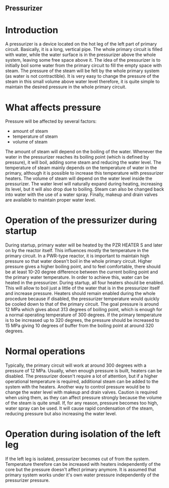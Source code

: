 ## Pressurizer

# Introduction

A pressurizer is a device located on the hot leg of the left part of primary circuit. Basically, it is a long, vertical pipe. The whole primary circuit is filled with water, while the water surface is in the pressurizer above the whole system, leaving some free space above it. The idea of the pressurizer is to initially boil some water from the primary circuit to fill the empty space with steam. The pressure of the steam will be felt by the whole primary system (as water is not contractible). It is very easy to change the pressure of the steam in this small volume above water level therefore, it is quite simple to maintain the desired pressure in the whole primary circuit.

# What affects pressure

Pressure will be affected by several factors:

- amount of steam
- temperature of steam
- volume of steam

The amount of steam will depend on the boiling of the water. Whenever the water in the pressurizer reaches its boiling point (which is defined by pressure), it will boil, adding some steam and reducing the water level. The temperature of steam mainly depends on the temperature of water in the primary, although it is possible to increase this temperature with pressurizer heaters. The volume of steam will depend on the water level inside the pressurizer. The water level will naturally expand during heating, increasing its level, but it will also drop due to boiling. Steam can also be changed back into water with the use of a water spray. Finally, makeup and drain valves are available to maintain proper water level.

# Operation of the pressurizer during startup

During startup, primary water will be heated by the PZR HEATER S and later on by the reactor itself. This influences mostly the temperature in the primary circuit. In a PWR-type reactor, it is important to maintain high pressure so that water doesn't boil in the whole primary circuit. Higher pressure gives a higher boiling point, and to feel comfortable, there should be at least 10-20 degree difference between the current boiling point and the primary water temperature. In order to achieve this, water can be heated in the pressurizer. During startup, all four heaters should be enabled. This will allow to boil just a little of the water that is in the pressurizer itself and increase pressure. Heaters should remain enabled during the whole procedure because if disabled, the pressurizer temperature would quickly be cooled down to that of the primary circuit. The goal pressure is around 12 MPa which gives about 313 degrees of boiling point, which is enough for a normal operating temperature of 300 degrees. If the primary temperature is to be increased up to 320 degrees, the pressure should be increased to 15 MPa giving 10 degrees of buffer from the boiling point at around 320 degrees.

# Normal operations

Typically, the primary circuit will work at around 300 degrees with a pressure of 12 MPa. Usually, when enough pressure is built, heaters can be disabled. The pressurizer doesn't require a lot of attention, but if a higher operational temperature is required, additional steam can be added to the system with the heaters. Another way to control pressure would be to change the water level with makeup and drain valves. Caution is required when using them, as they can affect pressure strongly because the volume of the steam is quite small. If, for any reason, pressure becomes too high, water spray can be used. It will cause rapid condensation of the steam, reducing pressure but also increasing the water level.

# Operation during isolation of the left leg

If the left leg is isolated, pressurizer becomes cut of from the system. Temperature therefore can be increased with heaters independently of the core but the pressure doesn't affect primary anymore. It is assumed that primary system works under it's own water pressure independently of the pressurizer pressure.
